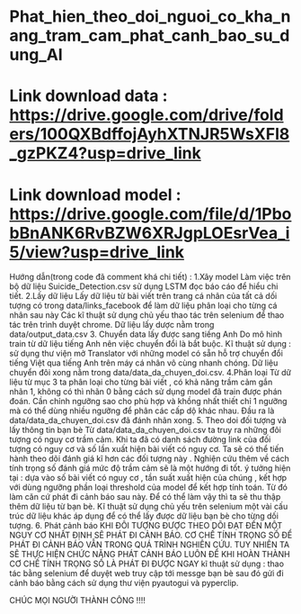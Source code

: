 # Phat_hien_theo_doi_nguoi_co_kha_nang_tram_cam_phat_canh_bao_su_dung_AI

# Link download data : https://drive.google.com/drive/folders/100QXBdffojAyhXTNJR5WsXFl8_gzPKZ4?usp=drive_link
# Link download model : https://drive.google.com/file/d/1PbobBnANK6RvBZW6XRJgpLOEsrVea_i5/view?usp=drive_link

Hướng dẫn(trong code đã comment khá chi tiết) :
1.Xây model 
Làm việc trên bộ dữ liệu Suicide_Detection.csv sử dụng LSTM đọc báo cáo để hiểu chi tiết.
2.Lấy dữ liệu
Lấy dữ liệu từ bài viết trên trang cá nhân của tất cả dối tượng có trong data/links_facebook để làm dữ liệu phân loại cho từng cá nhân sau này
Các kĩ thuật sử dụng chủ yếu thao tác trên selenium để thao tác trên trình duyệt chrome.
Dữ liệu lấy dược nằm trong data/output_data.csv
3. Chuyển data lấy được sang tiếng Anh
Do mô hình train từ dữ liệu tiếng Anh nên việc chuyển  đổi là bắt buộc.
Kĩ thuật sử dụng : sử dụng thư viện mở Translator với những model có sẵn hỗ trợ chuyển đổi tiếng Việt qua tiếng Anh trên máy cá nhân vô cùng nhanh chóng.
Dữ liệu chuyển đôi xong nằm trong data/data_da_chuyen_doi.csv.
4.Phân loại
Từ dữ liệu từ mục 3 ta phân loại cho từng bài viết , có khả năng trầm cảm gắn nhãn 1, không có thì nhãn 0 bằng cách sử dụng model đã train được phán đoán. 
Cần chỉnh ngưỡng sao cho phù hợp và khồng nhất thiết chỉ 1 ngưỡng mà có thể dùng nhiều ngưỡng để phân các cấp dộ khác nhau.
Đầu ra là data/data_da_chuyen_doi.csv đã đánh nhãn xong.
5. Theo doi đối tượng và lấy thông tin bạn bè
Từ data/data_da_chuyen_doi.csv ta truy ra những đôi tượng có nguy cơ trầm cảm.
Khi ta đã có danh sách đường link của đối tượng có nguy cơ và số lần xuất hiện bài viết có nguy cơ. Ta sẽ có thể tiến hành theo dõi đánh giá kĩ hơn các đối tượng này . 
Nghiện cứu thêm về cách tính trọng số đánh giá mức độ trầm cảm sẽ là một hướng đi tốt. ý tưởng hiện tại : dựa vào số bài viết có nguy cơ , tần suất xuất hiện của chúng ,
kết hợp với dùng ngưỡng phần loại threshold của model để kết hợp tính toán. Từ đó làm căn cứ phát đi cảnh báo sau này. Để có thể làm vậy thì ta sẽ thu thập thêm dữ liệu 
từ bạn bè.
Kĩ thuật sử dụng chủ yếu trên selenium một vài cấu trúc dữ liệu khác áp dụng để có thể lấy được dữ liệu bạn bè cho từng dối tượng.
6. Phát cảnh báo
KHI ĐÔI TƯỢNG ĐƯỢC THEO DÕI ĐẠT ĐẾN MỘT NGUY CƠ NHẤT ĐỊNH SẼ PHÁT ĐI CẢNH BÁO.  CƠ CHẾ TÍNH TRỌNG SỐ ĐỂ PHÁT ĐI CẢNH BÁO VẪN TRONG QUÁ TRÌNH NGHIÊN CỨU. 
TUY NHIÊN TA SẼ THỰC HIỆN CHỨC NĂNG PHÁT CẢNH BÁO LUÔN ĐỂ KHI HOÀN THÀNH CƠ CHẾ TÍNH TRỌNG SỐ LÀ PHÁT ĐI ĐƯỢC NGAY
kĩ thuật sử dụng : thao tác bằng selenium để duyệt web truy cập tới messge bạn bè sau đó gửi đi cảnh báo bằng cách sử dụng thư viện pyautogui và pyperclip.

CHÚC MỌI NGƯỜI THÀNH CÔNG !!!!
